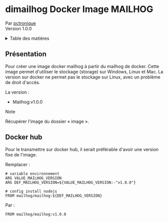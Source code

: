 # dimailhog Docker Image MAILHOG
Par [pctronique](https://pctronique.fr/) <br />
Version 1.0.0

<details>
  <summary>Table des matières</summary>
  <ol>
    <li><a href="#Présentation">Présentation</a></li>
    <li>
        <a href="#Import-SGBD">Import SGBD</a>
        <ul>
            <li><a href="#Avec-docker-compose">Avec docker compose</a></li>
            <li><a href="#En-ligne-de-commande">En ligne de commande</a></li>
        </ul>
    </li>
    <li><a href="#Test-version">Test version</a></li>
    <li><a href="#Docker-hub">Docker hub</a></li>
  </ol>
</details>

## Présentation

Pour créer une image docker mailhog à partir du mailhog de docker.
Cette image permet d'utiliser le stockage (storage) sur Windows, Linux et Mac.
La version sur docker ne permet pas le stockage sur Linux, avec un problème de droit d'accès.

La version :
<ul>
  <li>Mailhog:v1.0.0</li>
</ul>

> [!NOTE]
> Récupérer l'image du dossier « image ».

## Docker hub

Pour le transmettre sur docker hub, il serait préférable d'avoir une version fixe de l'image.

Remplacer :
```
# variable environnement
ARG VALUE_MAILHOG_VERSION
ARG DEF_MAILHOG_VERSION=${VALUE_MAILHOG_VERSION:-"v1.0.0"}

# config install nodejs
FROM mailhog/mailhog:${DEF_MAILHOG_VERSION}
```

Par :
```
FROM mailhog/mailhog:v1.0.0
```
